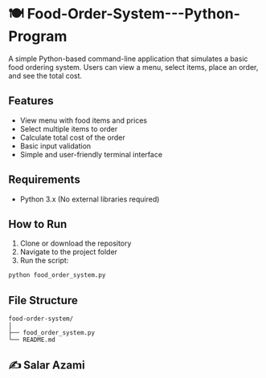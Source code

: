 # 🍽️ Food-Order-System---Python-Program

A simple Python-based command-line application that simulates a basic food ordering system. Users can view a menu, select items, place an order, and see the total cost.

## Features

* View menu with food items and prices
* Select multiple items to order
* Calculate total cost of the order
* Basic input validation
* Simple and user-friendly terminal interface

## Requirements

* Python 3.x
  (No external libraries required)

## How to Run

1. Clone or download the repository
2. Navigate to the project folder
3. Run the script:

```bash
python food_order_system.py
```

## File Structure

```
food-order-system/
│
├── food_order_system.py
└── README.md 
```

## ✍️ Salar Azami

